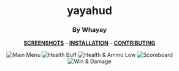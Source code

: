 <div align="center">

# yayahud
### By Whayay

**[SCREENSHOTS](../screenshots/showcase.md)** -
**[INSTALLATION](https://github.com/Hypnootize/TF2-HUD-GitHub-Resources/blob/main/installation/windows_install.md)** -
**[CONTRIBUTING](https://github.com/Hypnootize/TF2-HUD-GitHub-Resources/blob/main/contributing/github_contributing.md)**

![Main Menu](../screenshots/01_Main_Menu.jpg)
![Health Buff](../screenshots/10_Health_Buff.jpg)
![Health & Ammo Low](../screenshots/11_Health_Ammo_Low.jpg)
![Scoreboard](../screenshots/14_Scoreboard.jpg)
![Win & Damage](../screenshots/18_Win.jpg)
